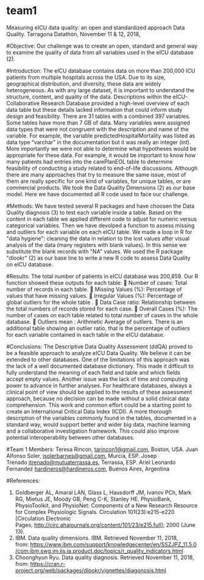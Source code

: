 # team1
Measuring eICU data quality: an open and standardized approach
Data Quality. Tarragona Datathon, November 11 &amp; 12, 2018,

#Objective:
Our challenge was to create an open, standard and general way to examine the quality of data from all variables used in the eICU database (2).

#Introduction:
The eICU database contains data on more than 200,000 ICU patients from multiple hospitals across the USA. Due to its size, geographical distribution, and diversity, these data are widely heterogeneous. As with any large dataset, it is important to understand the structure, content, and quality of the data. Descriptions within the eICU-Collaborative Research Database provided a high-level overview of each data table but these details lacked information that could inform study design and feasibility. There are 31 tables with a combined 397 variables.
Some tables have more than 7 GB of data. Many variables were assigned data types that were not congruent with the description and name of the variable. For example, the variable predictedHospitalMortality was listed as data type “varchar” in the documentation but it was really an integer (int). More importantly we were not able to determine what hypotheses would be appropriate for these data. For example, it would be important to know how many patients had entries into the carePlanEOL table to determine feasibility of conducting a study related to end-of-life discussions.
Although there are many approaches that try to measure the same issue, most of them are really specific for one kind of variables, for unique tables, or are commercial products. We took the Data Quality Dimensions (2) as our base model. Here we have documented all R code used to face our challenge.

#Methods:
We have tested several R packages and have choosen the Data Quality diagnosis (3) to test each variable inside a table. Based on the content in each table we applied different code to adjust for numeric versus categorical variables. Then we have devolped a function to assess missing and outliers for each variable on each eICU table. We made a loop in R for &quot;data hygiene&quot;: cleaning the data in relation to the lost values after visual analysis of the data (many registers with blank values). In this sense we substitute the blank records with &quot;NA&quot; values. We used the R package &quot;dlookr&quot; (2) as our base line to write a new R code to assess Data Quality on eICU database.

#Results:
The total number of patients in eICU database was 200,859. Our R function showed these outputs for each table:
 Number of cases: Total number of records in each table.
 Missing Values (%): Percentage of values that have missing values.
 Irregular Values (%): Percentage of global outliers for the whole table .
 Data Case ratio: Relationship between the total numbers of records stored for each case.
 Overall Cases (%): The number of cases on each table related to total number of cases in the whole database.
 Outliers mean : Arithmetic Average of outliers.
There is an additional table showing an outlier ratio, that is the percentage of outliers for each variable contained in each table in the eICU database.

#Conclusions:
The Descriptive Data Quality Assessment (ddQA) proved to be a feasible approach to analyze eICU Data Quality. We believe it can be extended to other databases. One of the limitations of this approach was the lack of a well documented database dictionary. This made it difficult to fully understand the meaning of each field and table and which fields accept empty values. Another issue was the lack of time and computing power to advance in further analyses. For healthcare databases, always a clinical point of view should be applied to the results of these assessment approach, because no decision can be made without a solid clinical data comprehension. This work and common effort could be a starting point to create an International Critical Data Index (ICDI). A more thorough description of the variables commonly found in the tables, documented in a standard way, would support better and wider big data, machine learning and a collaborative investigation framework. This could also improve potential interoperability between other databases. 

#Team 1 Members: 
Teresa Rincon, tarincon1@gmail.com, Boston, USA. Juan
Alfonso Soler, jsolerbarnes@gmail.com, Murcia, ESP. 
Josep Trenado jtrenado@mutuaterrassa.es, Terrassa, ESP. 
Ariel Leonardo Fernandez hardineros@hardineros.com, Buenos Aires, Argentina

#References:
1. Goldberger AL, Amaral LAN, Glass L, Hausdorff JM, Ivanov PCh, Mark RG, Mietus JE, Moody GB, Peng C-K, Stanley HE. PhysioBank, PhysioToolkit, and PhysioNet: Components of a New Research Resource for Complex Physiologic Signals. Circulation 101(23):e215-e220 [Circulation Electronic Pages; http://circ.ahajournals.org/content/101/23/e215.full]; 2000 (June 13).
2. IBM. Data quality dimensions. IBM. Retrieved November 11, 2018, from: https://www.ibm.com/support/knowledgecenter/en/SSZJPZ_11.5.0/com.ibm.swg.im.iis.ia.product.doc/topics/r_quality_indicators.html
3. Choonghyun Ryu. Data quality diagnosis. Retrieved November 11, 2018, from: https://cran.r-project.org/web/packages/dlookr/vignettes/diagonosis.html 
